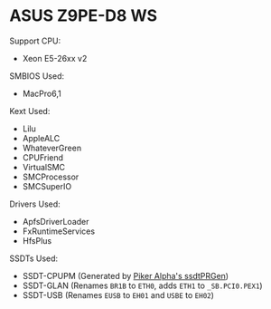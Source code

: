 #  ASUS Z9PE-D8 WS

Support CPU:
- Xeon E5-26xx v2

SMBIOS Used:
- MacPro6,1

Kext Used:
- Lilu
- AppleALC
- WhateverGreen
- CPUFriend
- VirtualSMC
- SMCProcessor
- SMCSuperIO

Drivers Used:
- ApfsDriverLoader
- FxRuntimeServices
- HfsPlus

SSDTs Used:
- SSDT-CPUPM (Generated by [Piker Alpha's ssdtPRGen](https://github.com/Piker-Alpha/ssdtPRGen.sh/tree/master))
- SSDT-GLAN (Renames `BR1B` to `ETH0`, adds `ETH1` to `_SB.PCI0.PEX1`)
- SSDT-USB (Renames `EUSB` to `EH01` and `USBE` to `EH02`)


